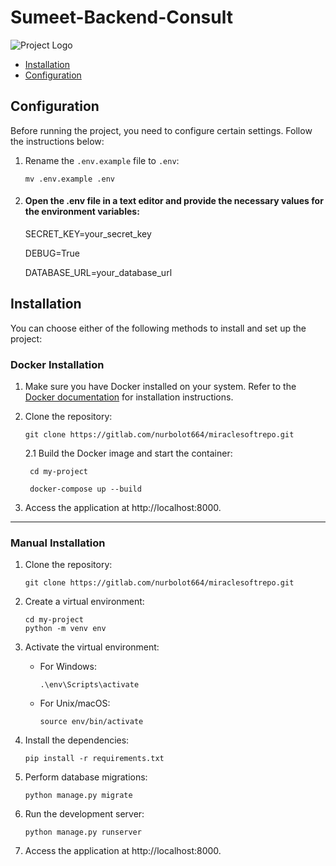 # Sumeet-Backend-Consult

![Project Logo](/path/to/logo.png)


- [Installation](#installation)
- [Configuration](#configuration)



## Configuration

Before running the project, you need to configure certain settings. Follow the instructions below:

1. Rename the `.env.example` file to `.env`:

   ```shell
   mv .env.example .env
   
2. #### Open the .env file in a text editor and provide the necessary values for the environment variables:
    SECRET_KEY=your_secret_key

    DEBUG=True

    DATABASE_URL=your_database_url


## Installation

You can choose either of the following methods to install and set up the project:

### Docker Installation

1. Make sure you have Docker installed on your system. Refer to the [Docker documentation](https://docs.docker.com/get-docker/) for installation instructions.


2. Clone the repository:
    ```
    git clone https://gitlab.com/nurbolot664/miraclesoftrepo.git
    ```
   2.1 Build the Docker image and start the container:
   ```
    cd my-project
   ```
   ```
    docker-compose up --build
   ```

3. Access the application at http://localhost:8000.
___


### Manual Installation

1. Clone the repository:
    ```
    git clone https://gitlab.com/nurbolot664/miraclesoftrepo.git
    ```

2. Create a virtual environment:
    ```
    cd my-project
    python -m venv env
    ```

3. Activate the virtual environment:
   * For Windows:
      ```
      .\env\Scripts\activate
      ```
   * For Unix/macOS:
      ```
      source env/bin/activate
      ```
     

4. Install the dependencies:
    ```
    pip install -r requirements.txt
    ```

5. Perform database migrations:
   ```
   python manage.py migrate
   ```

6. Run the development server:

   ``` 
   python manage.py runserver
   ```
   
7. Access the application at http://localhost:8000.

